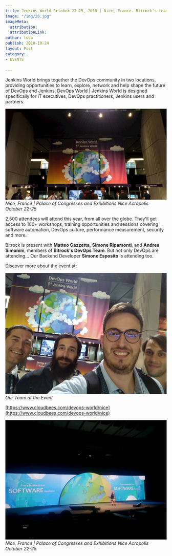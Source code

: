 ```yaml
---
title: Jenkins World October 22-25, 2018 | Nice, France. Bitrock's team is attending
image: "/img/20.jpg"
imageMeta:
  attribution: 
  attributionLink: 
author: luca
publish: 2018-10-24
layout: Post
category:
- EVENTS

---
```

Jenkins World brings together the DevOps community in two locations, providing opportunities to learn, explore, network and help shape the future of DevOps and Jenkins. <!-- more --> DevOps World | Jenkins World is designed specifically for IT executives, DevOps practitioners, Jenkins users and partners. 

![./jw-1.jpg](./jw-1.jpg)
*Nice, France | Palace of Congresses and Exhibitions Nice Acropolis
October 22-25*

2,500 attendees will attend this year, from all over the globe. They'll get access to 100+ workshops, training opportunities and sessions covering software automation, DevOps culture, performance measurement, security and more.

Bitrock is present with **Matteo Gazzetta**, **Simone Ripamonti**, and **Andrea Simonini**, members of **Bitrock's DevOps Team**. But not only DevOps are attending... Our Backend Developer **Simone Esposito** is attending too.

Discover more about the event at: 

![./jw-2.jpg](./jw-2.jpg)
*Our Team at the Event*

[https://www.cloudbees.com/devops-world/nice](https://www.cloudbees.com/devops-world/nice)

![./jw-3.jpg](./jw-3.jpg)
*Nice, France | Palace of Congresses and Exhibitions Nice Acropolis October 22-25*